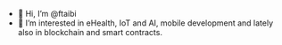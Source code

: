 - 👋 Hi, I’m @ftaibi
- 👀 I’m interested in eHealth, IoT and AI, mobile development and lately also in blockchain and smart contracts.


<!---
ftaibi/ftaibi is a ✨ special ✨ repository because its `README.md` (this file) appears on your GitHub profile.
You can click the Preview link to take a look at your changes.
--->

